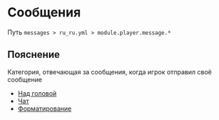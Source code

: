 # Сообщения
Путь `messages > ru_ru.yml > module.player.message.*`

## Пояснение
Категория, отвечающая за сообщения, когда игрок отправил своё сообщение
- [Над головой](/en/messages/ru_ru/module/player/message/bubble/)
- [Чат](/en/messages/ru_ru/module/player/message/chat/)
- [Форматирование](/en/messages/ru_ru/module/player/message/format/)